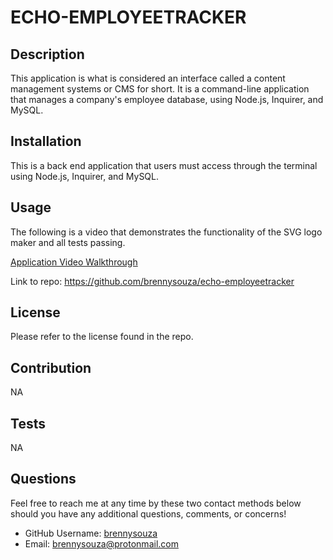 # ECHO-EMPLOYEETRACKER

## Description
This application is what is considered an interface called a content management systems or CMS for short. It is a command-line application that manages a company's employee database, using Node.js, Inquirer, and MySQL.

## Installation
This is a back end application that users must access through the terminal using Node.js, Inquirer, and MySQL.

## Usage
The following is a video that demonstrates the functionality of the SVG logo maker and all tests passing. 

[Application Video Walkthrough](https://drive.google.com/file/d/1ancGTkmk-pnTs9QwuItv7YwKJvRExseP/view)

Link to repo: https://github.com/brennysouza/echo-employeetracker

## License
Please refer to the license found in the repo. 

## Contribution
NA

## Tests
NA

## Questions
Feel free to reach me at any time by these two contact methods below should you have any additional questions, comments, or concerns!

- GitHub Username: [brennysouza](https://github.com/brennysouza/echo-employeetracker)
- Email: brennysouza@protonmail.com 


